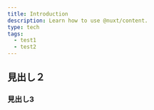 ```yaml
---
title: Introduction
description: Learn how to use @nuxt/content.
type: tech
tags:
  - test1
  - test2
---
```


## 見出し２
### 見出し3
